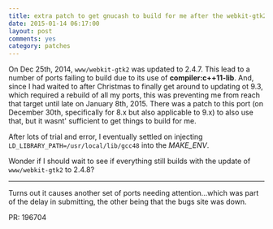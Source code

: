 ```yaml
---
title: extra patch to get gnucash to build for me after the webkit-gtk2 update
date: 2015-01-14 06:17:00
layout: post
comments: yes
category: patches
---
```


On Dec 25th, 2014, `www/webkit-gtk2` was updated to 2.4.7.  This lead to a number of ports failing to build due to its use of
__compiler:c++11-lib__.  And, since I had waited to after Christmas to finally get around to updating ot 9.3, which required a
rebuild of all my ports, this was preventing me from reach that target until late on January 8th, 2015.  There was a patch to this
port (on December 30th, specifically for 8.x but also applicable to 9.x) to also use that, but it wasnt' sufficient to get things
to build for me.

After lots of trial and error, I eventually settled on injecting `LD_LIBRARY_PATH=/usr/local/lib/gcc48` into the *MAKE_ENV*.

Wonder if I should wait to see if everything still builds with the update of `www/webkit-gtk2` to 2.4.8?

----

Turns out it causes another set of ports needing attention...which was part of the delay in submitting, the other being that the
bugs site was down.

PR: 196704
